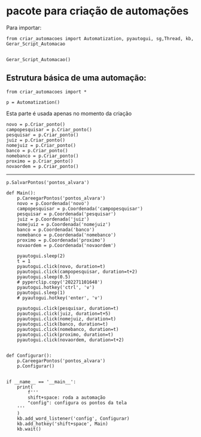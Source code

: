 # pacote para criação de automações

Para importar: 

    
    from criar_automacoes import Automatization, pyautogui, sg,Thread, kb, Gerar_Script_Automacao


    Gerar_Script_Automacao()



## Estrutura básica de uma automação:

    from criar_automacoes import *

    p = Automatization()
Esta parte é usada apenas no momento da criação


    novo = p.Criar_ponto()
    campopesquisar = p.Criar_ponto()
    pesquisar = p.Criar_ponto()
    juiz = p.Criar_ponto()
    nomejuiz = p.Criar_ponto()
    banco = p.Criar_ponto()
    nomebanco = p.Criar_ponto()
    proximo = p.Criar_ponto()
    novaordem = p.Criar_ponto()

--------------------------------------
    p.SalvarPontos('pontos_alvara')

    def Main():
        p.CareegarPontos('pontos_alvara')
        novo = p.Coordenada('novo')
        campopesquisar = p.Coordenada('campopesquisar')
        pesquisar = p.Coordenada('pesquisar')
        juiz = p.Coordenada('juiz')
        nomejuiz = p.Coordenada('nomejuiz')
        banco = p.Coordenada('banco')
        nomebanco = p.Coordenada('nomebanco')
        proximo = p.Coordenada('proximo')
        novaordem = p.Coordenada('novaordem')

        pyautogui.sleep(2)
        t = 1
        pyautogui.click(novo, duration=t)
        pyautogui.click(campopesquisar, duration=t+2)
        pyautogui.sleep(0.5)
        # pyperclip.copy('202271101648')
        pyautogui.hotkey('ctrl', 'v')
        pyautogui.sleep(1)
        # pyautogui.hotkey('enter', 'v')

        pyautogui.click(pesquisar, duration=t)
        pyautogui.click(juiz, duration=t+5)
        pyautogui.click(nomejuiz, duration=t)
        pyautogui.click(banco, duration=t)
        pyautogui.click(nomebanco, duration=t)
        pyautogui.click(proximo, duration=t)
        pyautogui.click(novaordem, duration=t+2)


    def Configurar():
        p.CareegarPontos('pontos_alvara')
        p.Configurar()


    if __name__ == '__main__':
        print(
            f'''
            shift+space: roda a automação
            "config": configura os pontos da tela
        '''
        )
        kb.add_word_listener('config', Configurar)
        kb.add_hotkey('shift+space', Main)
        kb.wait()
